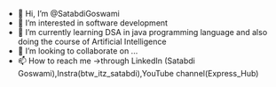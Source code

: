 - 👋 Hi, I’m @SatabdiGoswami
- 👀 I’m interested in software development
- 🌱 I’m currently learning DSA in java programming language and also doing the course of Artificial Intelligence 
- 💞️ I’m looking to collaborate on ...
- 📫 How to reach me ->through LinkedIn (Satabdi Goswami),Instra(btw_itz_satabdi),YouTube channel(Express_Hub)

<!---
SatabdiGoswami/SatabdiGoswami is a ✨ special ✨ repository because its `README.md` (this file) appears on your GitHub profile.
You can click the Preview link to take a look at your changes.
--->
